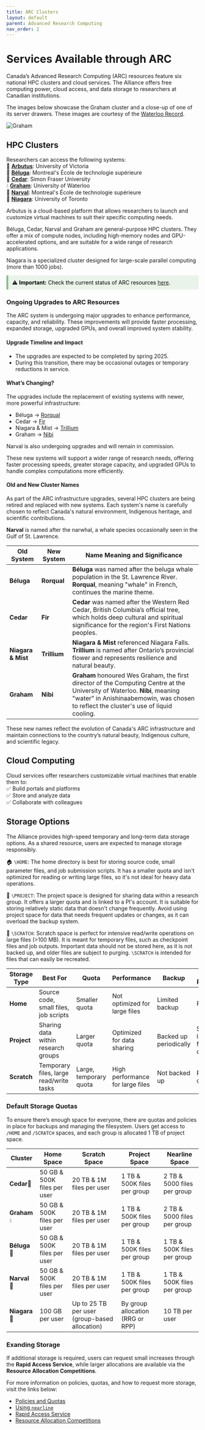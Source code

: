 ```yaml
---
title: ARC Clusters 
layout: default 
parent: Advanced Research Computing
nav_order: 2
---
```

# Services Available through ARC 

Canada’s Advanced Research Computing (ARC) resources feature six national HPC clusters and cloud services. The Alliance offers free computing power, cloud access, and data storage to researchers at Canadian institutions.

The images below showcase the Graham cluster and a close-up of one of its server drawers. These images are courtesy of the [Waterloo Record](https://www.therecord.com/news/waterloo-region/uw-supercomputer-getting-multi-million-dollar-upgrade/article_54d43b2e-de53-5d3a-aadc-f682ac487126.html). 

![Graham](assets/images/graham.png)


## HPC Clusters 
Researchers can access the following systems:   
🌿 **[Arbutus](https://docs.alliancecan.ca/wiki/Arbutus)**: University of Victoria   
🐳 **[Béluga](https://docs.alliancecan.ca/wiki/B%C3%A9luga/en)**: Montreal's École de technologie supérieure   
🌲 **[Cedar](https://docs.alliancecan.ca/wiki/Cedar)**: Simon Fraser University   
💧 **[Graham](https://docs.alliancecan.ca/wiki/Graham)**: University of Waterloo  
🦭 **[Narval](https://docs.alliancecan.ca/wiki/Narval/en)**:  Montreal's École de technologie supérieure  
🌊 **[Niagara](https://docs.alliancecan.ca/wiki/Niagara)**: University of Toronto 

Arbutus is a cloud-based platform that allows researchers to launch and customize virtual machines to suit their specific computing needs. 

Béluga, Cedar, Narval and Graham are general-purpose HPC clusters. They offer a mix of compute nodes, including high-memory nodes and GPU-accelerated options, and are suitable for a wide range of research applications. 

Niagara is a specialized cluster designed for large-scale parallel computing (more than 1000 jobs). 

<div style="background-color: #eaf3ea; border-left: 5px solid #8FBC8F; padding: 10px; color: black;"> ⚠️ <strong>Important:</strong> Check the current status of ARC resources <a href="https://status.alliancecan.ca/" target="_blank">here</a>. </div>  

### Ongoing Upgrades to ARC Resources 
The ARC system is undergoing major upgrades to enhance performance, capacity, and reliability. These improvements will provide faster processing, expanded storage, upgraded GPUs, and overall improved system stability.

#### Upgrade Timeline and Impact
* The upgrades are expected to be completed by spring 2025.
* During this transition, there may be occasional outages or temporary reductions in service.

#### What’s Changing?
The upgrades include the replacement of existing systems with newer, more powerful infrastructure:
* Béluga → [Rorqual](https://docs.alliancecan.ca/wiki/Rorqual/en)
* Cedar → [Fir](https://docs.alliancecan.ca/wiki/Fir)
* Niagara & Mist → [Trillium](https://docs.alliancecan.ca/wiki/Trillium)
* Graham → [Nibi](https://docs.alliancecan.ca/wiki/Nibi) 

Narval is also undergoing upgrades and will remain in commission. 

These new systems will support a wider range of research needs, offering faster processing speeds, greater storage capacity, and upgraded GPUs to handle complex computations more efficiently.

#### Old and New Cluster Names 
As part of the ARC infrastructure upgrades, several HPC clusters are being retired and replaced with new systems. Each system's name is carefully chosen to reflect Canada's natural environment, Indigenous heritage, and scientific contributions.

**Narval** is named after the narwhal, a whale species occasionally seen in the Gulf of St. Lawrence.


| **Old System**      | **New System** | **Name Meaning and Significance** |
|---------------------|--------------|---------------------------|
| **Béluga**         | **Rorqual** | **Béluga** was named after the beluga whale population in the St. Lawrence River. **Rorqual**, meaning "whale" in French, continues the marine theme. |
| **Cedar**          | **Fir**      | **Cedar** was named after the Western Red Cedar, British Columbia’s official tree, which holds deep cultural and spiritual significance for the region's First Nations peoples. |
| **Niagara & Mist** | **Trillium** | **Niagara & Mist** referenced Niagara Falls. **Trillium** is named after Ontario’s provincial flower and represents resilience and natural beauty. |
| **Graham**         | **Nibi**     | **Graham** honoured Wes Graham, the first director of the Computing Centre at the University of Waterloo. **Nibi**, meaning "water" in Anishinaabemowin, was chosen to reflect the cluster's use of liquid cooling. |


These new names reflect the evolution of Canada's ARC infrastructure and maintain connections to the country’s natural beauty, Indigenous culture, and scientific legacy.


## Cloud Computing  
Cloud services offer researchers customizable virtual machines that enable them to:   
✅ Build portals and platforms  
✅ Store and analyze data  
✅ Collaborate with colleagues 


## Storage Options 
The Alliance provides high-speed temporary and long-term data storage options. As a shared resource, users are expected to manage storage responsibly.

🏠 `\HOME`: The home directory is best for storing source code, small parameter files, and job submission scripts. It has a smaller quota and isn't optimized for reading or writing large files, so it's not ideal for heavy data operations.

📁 `\PROJECT`: The project space is designed for sharing data within a research group. It offers a larger quota and is linked to a PI's account. It is suitable for storing relatively static data that doesn't change frequently. Avoid using project space for data that needs frequent updates or changes, as it can overload the backup system.

🧹 `\SCRATCH`: Scratch space is perfect for intensive read/write operations on large files (>100 MB). It is meant for temporary files, such as checkpoint files and job outputs. Important data should not be stored here, as it is not backed up, and older files are subject to purging. `\SCRATCH` is intended for files that can easily be recreated.

| **Storage Type** | **Best For**                             | **Quota**                       | **Performance**                      | **Backup**                 | **Data Retention**         |
|------------------|------------------------------------------|---------------------------------|--------------------------------------|----------------------------|----------------------------|
| **Home**      | Source code, small files, job scripts   | Smaller quota                   | Not optimized for large files        | Limited backup             | Persistent                  |
| **Project**   | Sharing data within research groups     | Larger quota                    | Optimized for data sharing           | Backed up periodically      | Static, less frequent changes|
| **Scratch**   | Temporary files, large read/write tasks | Large, temporary quota          | High performance for large files     | Not backed up               | Purged over time            |


### Default Storage Quotas 

To ensure there’s enough space for everyone, there are quotas and policies in place for backups and managing the filesystem. Users get access to `/HOME` and `/SCRATCH` spaces, and each group is allocated 1 TB of project space.


| Cluster    | Home Space                          | Scratch Space                     | Project Space                       | Nearline Space                       |
|------------|-------------------------------------|-----------------------------------|-------------------------------------|--------------------------------------|
| **Cedar**🌲 | 50 GB & 500K files per user         | 20 TB & 1M files per user         | 1 TB & 500K files per group         | 2 TB & 5000 files per group          |
| **Graham** 💧 | 50 GB & 500K files per user         | 20 TB & 1M files per user         | 1 TB & 500K files per group         | 2 TB & 5000 files per group          |
| **Béluga** 🐳 | 50 GB & 500K files per user         | 20 TB & 1M files per user         | 1 TB & 500K files per group         | 1 TB & 500K files per group          |
| **Narval** 🦭 | 50 GB & 500K files per user         | 20 TB & 1M files per user         | 1 TB & 500K files per group         | 1 TB & 500K files per group          |
| **Niagara** 🌊| 100 GB per user                     | Up to 25 TB per user (group-based allocation) | By group allocation (RRG or RPP)    | 10 TB per user                       |


### Exanding Storage
If additional storage is required, users can request small increases through the **Rapid Access Service**, while larger allocations are available via the **Resource Allocation Competitions**.

For more information on policies, quotas, and how to request more storage, visit the links below: 
* [Policies and Quotas](https://docs.alliancecan.ca/wiki/Storage_and_file_management#Storage_types)
* [Using `nearline`](https://docs.alliancecan.ca/wiki/Using_nearline_storage)
* [Rapid Access Service](https://alliancecan.ca/en/services/advanced-research-computing/accessing-resources/rapid-access-service)
* [Resource Allocation Competitions](https://alliancecan.ca/en/services/advanced-research-computing/accessing-resources/resource-allocation-competition)
